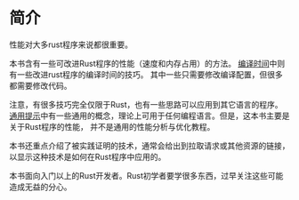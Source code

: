 # 简介

性能对大多rust程序来说都很重要。

本书含有一些可改进Rust程序的性能（速度和内存占用）的方法。
[编译时间]中则有一些改进rust程序的编译时间的技巧。
其中一些只需要修改编译配置，但很多都需要修改代码。

[编译时间]: compile-times.md

注意，有很多技巧完全仅限于Rust，也有一些思路可以应用到其它语言的程序。
[通用提示]中有一些通用的概念，理论上可用于任何编程语言。但是，这本书主要是关于Rust程序的性能，
并不是通用的性能分析与优化教程。

本书还重点介绍了被实践证明的技术，通常会给出到拉取请求或其他资源的链接，
以显示这种技术是如何在Rust程序中应用的。

本书面向入门以上的Rust开发者。Rust初学者要学很多东西，过早关注这些可能造成无益的分心。

[通用提示]: general-tips.md

